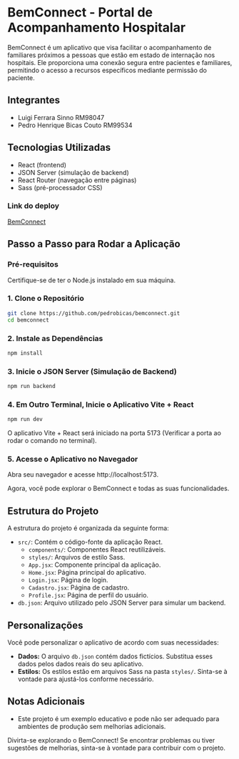 # BemConnect - Portal de Acompanhamento Hospitalar

BemConnect é um aplicativo que visa facilitar o acompanhamento de familiares próximos a pessoas que estão em estado de internação nos hospitais. Ele proporciona uma conexão segura entre pacientes e familiares, permitindo o acesso a recursos específicos mediante permissão do paciente.
## Integrantes
- Luigi Ferrara Sinno RM98047
- Pedro Henrique Bicas Couto RM99534
  
## Tecnologias Utilizadas

- React (frontend)
- JSON Server (simulação de backend)
- React Router (navegação entre páginas)
- Sass (pré-processador CSS)

### Link do deploy

[BemConnect](https://pedrobicas.github.io/bemconnect)

## Passo a Passo para Rodar a Aplicação

### Pré-requisitos

Certifique-se de ter o Node.js instalado em sua máquina.

### 1. Clone o Repositório

```bash
git clone https://github.com/pedrobicas/bemconnect.git
cd bemconnect
```

### 2.  Instale as Dependências

```bash
npm install
```

### 3.  Inicie o JSON Server (Simulação de Backend)

```bash
npm run backend
```

### 4. Em Outro Terminal, Inicie o Aplicativo Vite + React

```bash
npm run dev
```
O aplicativo Vite + React será iniciado na porta 5173 (Verificar a porta ao rodar o comando no terminal).

### 5. Acesse o Aplicativo no Navegador

Abra seu navegador e acesse http://localhost:5173.

Agora, você pode explorar o BemConnect e todas as suas funcionalidades.

## Estrutura do Projeto

A estrutura do projeto é organizada da seguinte forma:

- `src/`: Contém o código-fonte da aplicação React.
  - `components/`: Componentes React reutilizáveis.
  - `styles/`: Arquivos de estilo Sass.
  - `App.jsx`: Componente principal da aplicação.
  - `Home.jsx`: Página principal do aplicativo.
  - `Login.jsx`: Página de login.
  - `Cadastro.jsx`: Página de cadastro.
  - `Profile.jsx`: Página de perfil do usuário.
- `db.json`: Arquivo utilizado pelo JSON Server para simular um backend.

## Personalizações

Você pode personalizar o aplicativo de acordo com suas necessidades:

- **Dados:** O arquivo `db.json` contém dados fictícios. Substitua esses dados pelos dados reais do seu aplicativo.
- **Estilos:** Os estilos estão em arquivos Sass na pasta `styles/`. Sinta-se à vontade para ajustá-los conforme necessário.

## Notas Adicionais
- Este projeto é um exemplo educativo e pode não ser adequado para ambientes de produção sem melhorias adicionais.

Divirta-se explorando o BemConnect! Se encontrar problemas ou tiver sugestões de melhorias, sinta-se à vontade para contribuir com o projeto.

